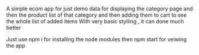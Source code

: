 A simple ecom app for just demo data for displaying the category page and then the product list of that category and then adding them to cart to see the whole list of added items With very basic stylling , it can done much better

Just use npm i for installing the node modules
then npm start for veiwing the app